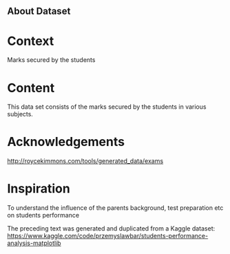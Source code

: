 ## About Dataset
# Context
Marks secured by the students

# Content
This data set consists of the marks secured by the students in various subjects.

# Acknowledgements
http://roycekimmons.com/tools/generated_data/exams

# Inspiration
To understand the influence of the parents background, test preparation etc on students performance


The preceding text was generated and duplicated from a Kaggle dataset: https://www.kaggle.com/code/przemyslawbar/students-performance-analysis-matplotlib
